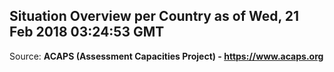 ## Situation Overview per Country as of Wed, 21 Feb 2018 03:24:53 GMT

Source: **ACAPS (Assessment Capacities Project) - https://www.acaps.org**